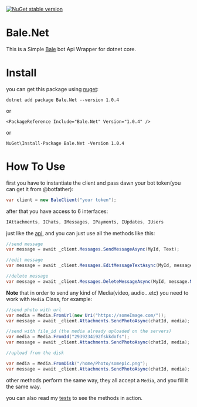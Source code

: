[![NuGet stable version](https://badgen.net/nuget/v/Bale.Net)](https://www.nuget.org/packages/Bale.Net)
<!--![Nuget](https://img.shields.io/nuget/dt/Bale.Net)
-->
# Bale.Net

This is a Simple [Bale](https://bale.ai/) bot Api Wrapper for dotnet core.

# Install

you can get this package using [nuget](https://www.nuget.org/packages/Bale.Net/):

`dotnet add package Bale.Net --version 1.0.4`

or

`<PackageReference Include="Bale.Net" Version="1.0.4" />`

or

`NuGet\Install-Package Bale.Net -Version 1.0.4`

# How To Use

first you have to instantiate the client and pass dawn your bot token(you can get it from @botfather):

```csharp
var client = new BaleClient("your token");
```

after that you have access to 6 interfaces:

```csharp
IAttachments, IChats, IMessages, IPayments, IUpdates, IUsers
```

just like the [api](https://dev.bale.ai/api), and you can just use all the methods like this:

```csharp
//send message
var message = await _client.Messages.SendMessageAsync(MyId, Text);

//edit message
var message = await _client.Messages.EditMessageTextAsync(MyId, messageId, $"new txt");

//delete message
var message = await _client.Messages.DeleteMessageAsync(MyId, message.MessageId);
```

**Note** that in order to send any kind of Media(video, audio...etc) you need to work with `Media` Class, for example:

```csharp
//send photo with url
var media = Media.FromUrl(new Uri("https://someImage.com/"));
var message = await _client.Attachments.SendPhotoAsync(chatId, media);

//send with file_id (the media already uploaded on the servers)
var media = Media.FromId("2939234i92fskkdofs");
var message = await _client.Attachments.SendPhotoAsync(chatId, media);

//upload from the disk

var media = Media.FromDisk("/home/Photo/somepic.png");
var message = await _client.Attachments.SendPhotoAsync(chatId, media);
```

other methods perform the same way, they all accept a `Media`, and you fill it the same way.

you can also read my [tests](https://github.com/MrAliSalehi/Bale.Net/tree/master/Bale.Net.NUnit/InterfaceTests) to see the methods in action.
